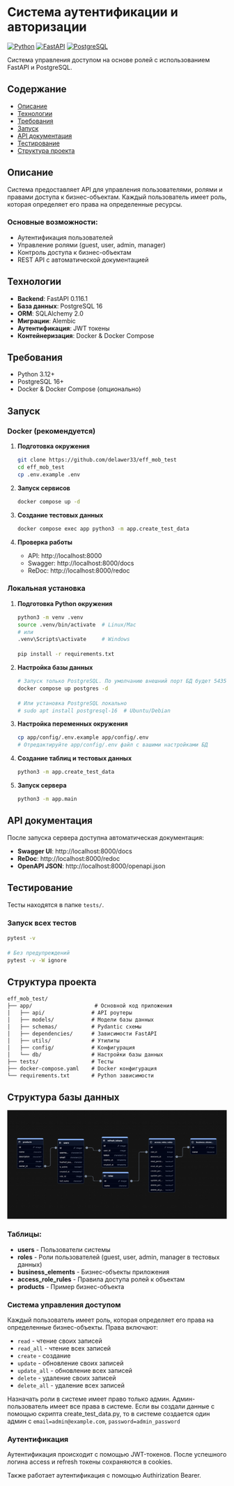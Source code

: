 # Система аутентификации и авторизации

[![Python](https://img.shields.io/badge/Python-3.12+-blue.svg)](https://python.org)
[![FastAPI](https://img.shields.io/badge/FastAPI-0.116.1+-green.svg)](https://fastapi.tiangolo.com)
[![PostgreSQL](https://img.shields.io/badge/PostgreSQL-16+-blue.svg)](https://postgresql.org)

Система управления доступом на основе ролей с использованием FastAPI и PostgreSQL.

## Содержание

- [Описание](#описание)
- [Технологии](#технологии)
- [Требования](#требования)
- [Запуск](#запуск)
- [API документация](#api-документация)
- [Тестирование](#тестирование)
- [Структура проекта](#структура-проекта)

## Описание

Система предоставляет API для управления пользователями, ролями и правами доступа к бизнес-объектам. Каждый пользователь имеет роль, которая определяет его права на определенные ресурсы.

### Основные возможности:
- Аутентификация пользователей
- Управление ролями (guest, user, admin, manager)
- Контроль доступа к бизнес-объектам
- REST API с автоматической документацией

## Технологии

- **Backend**: FastAPI 0.116.1
- **База данных**: PostgreSQL 16
- **ORM**: SQLAlchemy 2.0
- **Миграции**: Alembic
- **Аутентификация**: JWT токены
- **Контейнеризация**: Docker & Docker Compose

## Требования

- Python 3.12+
- PostgreSQL 16+
- Docker & Docker Compose (опционально)

## Запуск

### Docker (рекомендуется)

1. **Подготовка окружения**
   ```bash
   git clone https://github.com/delawer33/eff_mob_test
   cd eff_mob_test
   cp .env.example .env
   ```

2. **Запуск сервисов**
   ```bash
   docker compose up -d
   ```

3. **Создание тестовых данных**
   ```bash
   docker compose exec app python3 -m app.create_test_data
   ```

4. **Проверка работы**
   - API: http://localhost:8000
   - Swagger: http://localhost:8000/docs
   - ReDoc: http://localhost:8000/redoc

### Локальная установка

1. **Подготовка Python окружения**
   ```bash
   python3 -m venv .venv
   source .venv/bin/activate  # Linux/Mac
   # или
   .venv\Scripts\activate     # Windows
   
   pip install -r requirements.txt
   ```

2. **Настройка базы данных**
   ```bash
   # Запуск только PostgreSQL. По умолчанию внешний порт БД будет 5435, название базы test_db, пользователь и пароль postgres. Если нужно изменить эти значения, измените их в docker-compose.yaml или создайте .env файл в корне с этими параметрами
   docker compose up postgres -d
   
   # Или установка PostgreSQL локально
   # sudo apt install postgresql-16  # Ubuntu/Debian
   ```

3. **Настройка переменных окружения**
   ```bash
   cp app/config/.env.example app/config/.env
   # Отредактируйте app/config/.env файл с вашими настройками БД
   ```

4. **Создание таблиц и тестовых данных**
   ```bash
   python3 -m app.create_test_data
   ```

5. **Запуск сервера**
   ```bash
   python3 -m app.main
   ```

##  API документация

После запуска сервера доступна автоматическая документация:

- **Swagger UI**: http://localhost:8000/docs
- **ReDoc**: http://localhost:8000/redoc
- **OpenAPI JSON**: http://localhost:8000/openapi.json

## Тестирование

Тесты находятся в папке `tests/`.

### Запуск всех тестов
```bash
pytest -v

# Без предупреждений
pytest -v -W ignore
```

## Структура проекта

```
eff_mob_test/
├── app/                    # Основной код приложения
│   ├── api/               # API роутеры
│   ├── models/            # Модели базы данных
│   ├── schemas/           # Pydantic схемы
│   ├── dependencies/      # Зависимости FastAPI
│   ├── utils/             # Утилиты
│   ├── config/            # Конфигурация
│   └── db/                # Настройки базы данных
├── tests/                 # Тесты
├── docker-compose.yaml    # Docker конфигурация
└── requirements.txt       # Python зависимости
```

## Структура базы данных

![Схема базы данных](db_flowchart.png)

### Таблицы:
- **users** - Пользователи системы
- **roles** - Роли пользователей (guest, user, admin, manager в тестовых данных)
- **business_elements** - Бизнес-объекты приложения
- **access_role_rules** - Правила доступа ролей к объектам
- **products** - Пример бизнес-объекта

### Система управления доступом

Каждый пользователь имеет роль, которая определяет его права на определенные бизнес-объекты. Права включают:
- `read` - чтение своих записей
- `read_all` - чтение всех записей
- `create` - создание
- `update` - обновление своих записей
- `update_all` - обновление всех записей
- `delete` - удаление своих записей
- `delete_all` - удаление всех записей

Назначать роли в системе имеет право только админ. Админ-пользователь имеет все права в системе. Если вы создали данные с помощью скрипта create_test_data.py, то в системе создается один админ с `email=admin@example.com`, `password=admin_password`

### Аутентификация
Аутентификация происходит с помощью JWT-токенов. После успешного логина access и refresh токены сохраняются в cookies. 

Также работает аутентификация с помощью Authirization Bearer.


